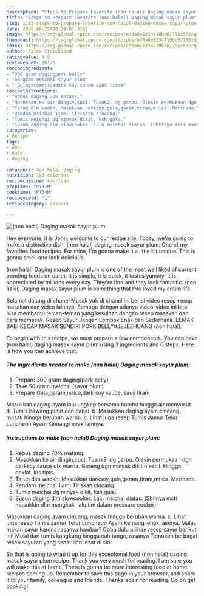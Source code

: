 ```yaml
---
description: "Steps to Prepare Favorite (non halal) Daging masak sayur plum"
title: "Steps to Prepare Favorite (non halal) Daging masak sayur plum"
slug: 1183-steps-to-prepare-favorite-non-halal-daging-masak-sayur-plum
date: 2020-06-25T18:34:01.310Z
image: https://img-global.cpcdn.com/recipes/ed8a8e1234710be6/751x532cq70/non-halal-daging-masak-sayur-plum-foto-resep-utama.jpg
thumbnail: https://img-global.cpcdn.com/recipes/ed8a8e1234710be6/751x532cq70/non-halal-daging-masak-sayur-plum-foto-resep-utama.jpg
cover: https://img-global.cpcdn.com/recipes/ed8a8e1234710be6/751x532cq70/non-halal-daging-masak-sayur-plum-foto-resep-utama.jpg
author: Alice Strickland
ratingvalue: 4.9
reviewcount: 16125
recipeingredient:
- "300 gram dagingpork belly"
- "50 gram meichai sayur plum"
- " Gulagarammricadark soy sauce saus tiram"
recipeinstructions:
- "Rebus daging 70% matang."
- "Masukkan ke air dingin,cuci. Tusuk2, dg garpu. Olesin permukaan dgn darksoy sauce utk warna. Goreng dgn minyak dikit n kecil. Hingga coklat. Iris tipis."
- "Taruh dlm wadah. Masukkan darksoy,gula,garam,tiram,mrica. Marinade."
- "Rendam meichai 1jam. Tiriskan cincang."
- "Tumis meichai dg minyak dikit, ksh gula."
- "Susun daging dlm slowcooker. Lalu meichai diatas. (Sbtlnya msti masukkin dlm mangkuk, lalu tim dalam pressure cooker)"
categories:
- Recipe
tags:
- non
- halal
- daging

katakunci: non halal daging 
nutrition: 193 calories
recipecuisine: American
preptime: "PT31M"
cooktime: "PT34M"
recipeyield: "1"
recipecategory: Dessert

---
```



![(non halal) Daging masak sayur plum](https://img-global.cpcdn.com/recipes/ed8a8e1234710be6/751x532cq70/non-halal-daging-masak-sayur-plum-foto-resep-utama.jpg)

Hey everyone, it is John, welcome to our recipe site. Today, we're going to make a distinctive dish, (non halal) daging masak sayur plum. One of my favorites food recipes. For mine, I'm gonna make it a little bit unique. This is gonna smell and look delicious.

(non halal) Daging masak sayur plum is one of the most well liked of current trending foods on earth. It is simple, it is quick, it tastes yummy. It is appreciated by millions every day. They're fine and they look fantastic. (non halal) Daging masak sayur plum is something that I've loved my entire life.

Selamat datang di chanel Masak yuk di chanel ini berisi video resep-resep masakan dan video lainnya. Semoga dengan adanya video-video ini kita bisa membantu teman-teman yang kesulitan dengan resep masakan dan cara memasak. Resep Sayur Jangan Lombok Enak dan Sederhana. LEMAK BABI KECAP MASAK SENDIRI PORK BELLY#JEJEZHUANG (non halal).


To begin with this recipe, we must prepare a few components. You can have (non halal) daging masak sayur plum using 3 ingredients and 6 steps. Here is how you can achieve that.

<!--inarticleads1-->

##### The ingredients needed to make (non halal) Daging masak sayur plum:

1. Prepare 300 gram daging(pork belly)
1. Take 50 gram meichai (sayur plum)
1. Prepare  Gula,garam,mrica,dark soy sauce, saus tiram


Masukkan daging ayam lalu ungkep bersama bumbu hingga air menyusut. d. Tumis bawang putih dan cabai. b. Masukkan daging ayam cincang, masak hingga berubah warna. c. Lihat juga resep Tumis Jamur Telur Luncheon Ayam Kemangi enak lainnya. 

<!--inarticleads2-->

##### Instructions to make (non halal) Daging masak sayur plum:

1. Rebus daging 70% matang.
1. Masukkan ke air dingin,cuci. Tusuk2, dg garpu. Olesin permukaan dgn darksoy sauce utk warna. Goreng dgn minyak dikit n kecil. Hingga coklat. Iris tipis.
1. Taruh dlm wadah. Masukkan darksoy,gula,garam,tiram,mrica. Marinade.
1. Rendam meichai 1jam. Tiriskan cincang.
1. Tumis meichai dg minyak dikit, ksh gula.
1. Susun daging dlm slowcooker. Lalu meichai diatas. (Sbtlnya msti masukkin dlm mangkuk, lalu tim dalam pressure cooker)


Masukkan daging ayam cincang, masak hingga berubah warna. c. Lihat juga resep Tumis Jamur Telur Luncheon Ayam Kemangi enak lainnya. Malas makan sayur karena rasanya hambar? Coba dulu pilihan resep sayur berikut ini! Mulai dari tumis kangkung hingga cah taoge, rasanya Temukan berbagai resep sayuran yang sehat dan lezat di sini. 

So that is going to wrap it up for this exceptional food (non halal) daging masak sayur plum recipe. Thank you very much for reading. I am sure you will make this at home. There is gonna be more interesting food at home recipes coming up. Remember to save this page in your browser, and share it to your family, colleague and friends. Thanks again for reading. Go on get cooking!
